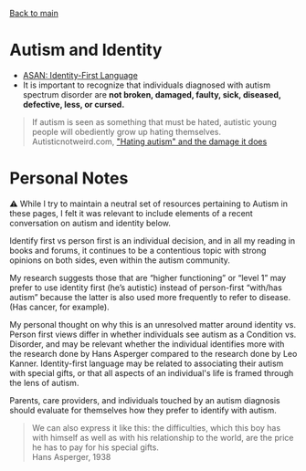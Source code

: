 [Back to main](README.md)

# Autism and Identity

* [ASAN: Identity-First Language](https://autisticadvocacy.org/about-asan/identity-first-language/)
* It is important to recognize that individuals diagnosed with autism spectrum disorder are **not broken, damaged, faulty, sick, diseased, defective, less, or cursed.**

> If autism is seen as something that must be hated, autistic young people will obediently grow up hating themselves.  
> Autisticnotweird.com, ["Hating autism" and the damage it does](https://autisticnotweird.com/hating-autism/)


# Personal Notes

:warning: While I try to maintain a neutral set of resources pertaining to Autism in these pages, I felt it was relevant to include elements of a recent conversation on autism and identity below.

Identify first vs person first is an individual decision, and in all my reading in books and forums, it continues to be a contentious topic with strong opinions on both sides, even within the autism community.

My research suggests those that are “higher functioning” or “level 1” may prefer to use identity first (he’s autistic) instead of person-first “with/has autism” because the latter is also used more frequently to refer to disease. (Has cancer, for example). 

My personal thought on why this is an unresolved matter around identity vs. Person first views differ in whether individuals see autism as a Condition vs. Disorder, and may be relevant  whether the individual identifies more with the research done by Hans Asperger compared to the research done by Leo Kanner. Identity-first language may be related to associating their autism with special gifts, or that all aspects of an individual's life is framed through the lens of autism.

Parents, care providers, and individuals touched by an autism diagnosis should evaluate for themselves how they prefer to identify with autism.

> We can also express it like this: the difficulties, which this boy has with himself as well as with his relationship to the world, are the price he has to pay for his special gifts.  
> Hans Asperger, 1938  
